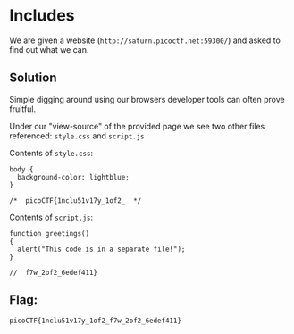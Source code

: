 # Includes

We are given a website (```http://saturn.picoctf.net:59300/```) and asked to find out what we can.

## Solution

Simple digging around using our browsers developer tools can often prove fruitful.

Under our "view-source" of the provided page we see two other files referenced: ```style.css``` and ```script.js```

Contents of ```style.css```:
```
body {
  background-color: lightblue;
}

/*  picoCTF{1nclu51v17y_1of2_  */
```

Contents of ```script.js```:
```
function greetings()
{
  alert("This code is in a separate file!");
}

//  f7w_2of2_6edef411}
```

## Flag:
```
picoCTF{1nclu51v17y_1of2_f7w_2of2_6edef411}
```